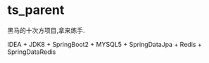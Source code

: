 # ts_parent

黑马的十次方项目,拿来练手.

IDEA + JDK8 + SpringBoot2 + MYSQL5 + SpringDataJpa + Redis + SpringDataRedis
